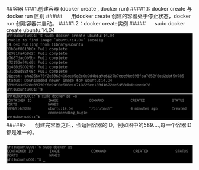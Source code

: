 ##容器
###1.创建容器 (docker create , docker run)
####1.1: docker create 与 docker run 区别
#####&nbsp;&nbsp;&nbsp;&nbsp;&nbsp;&nbsp;用docker create 创建的容器处于停止状态，docker run 创建容器并启动。
####1.2：docker create实例
#####&nbsp;&nbsp;&nbsp;&nbsp;&nbsp;&nbsp;sudo docker create ubuntu:14.04
![](/assets/4.png)![](/assets/6.png)
#####>&nbsp;&nbsp;&nbsp;&nbsp;&nbsp;&nbsp;创建完容器之后，会返回容器的ID，例如图中的589....,每一个容器ID都是唯一的。
#####
![](/assets/5.png)